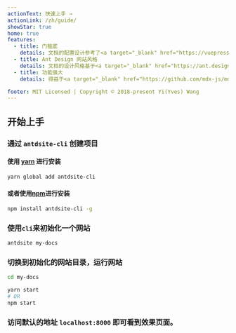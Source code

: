 ```yaml
---
actionText: 快速上手 →
actionLink: /zh/guide/
showStar: true
home: true
features:
  - title: 门槛底
    details: 文档的配置设计参考了<a target="_blank" href="https://vuepress.vuejs.org/default-theme-config/">vuepress</a>，只需要简单配置，会一些markdown语法就能快速上手
  - title: Ant Design 网站风格
    details: 文档的设计风格基于<a target="_blank" href="https://ant.design/docs/react/introduce-cn">Ant Design</a>网站，界面美观。
  - title: 功能强大
    details: 得益于<a target="_blank" href="https://github.com/mdx-js/mdx">mdx</a>，我们可以在markdown里使用react组件。

footer: MIT Licensed | Copyright © 2018-present Yi(Yves) Wang
---
```


## 开始上手

### 通过 `antdsite-cli` 创建项目

#### 使用 [yarn](https://yarnpkg.com) 进行安装

```bash
yarn global add antdsite-cli
```

#### 或者使用[npm](https://docs.npmjs.com/cli/install.html)进行安装

```bash
npm install antdsite-cli -g
```

### 使用`cli`来初始化一个网站

```bash
antdsite my-docs
```

### 切换到初始化的网站目录，运行网站

```bash
cd my-docs

yarn start
# OR
npm start
```

### 访问默认的地址 `localhost:8000` 即可看到效果页面。
